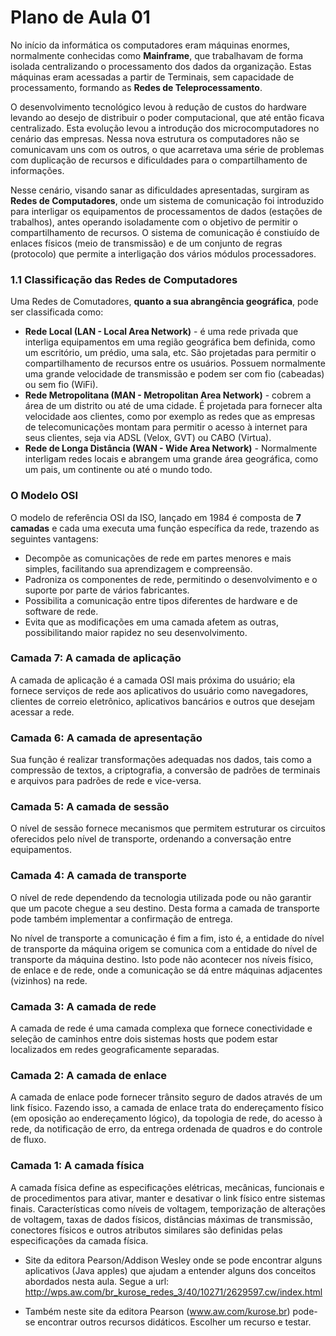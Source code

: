 # Plano de Aula 01

No início da informática os computadores eram máquinas enormes, normalmente conhecidas como **Mainframe**, que trabalhavam de forma isolada centralizando o processamento dos dados da organização. Estas máquinas eram acessadas a partir de Terminais, sem capacidade de processamento, formando as **Redes de Teleprocessamento**.

O desenvolvimento tecnológico levou à redução de custos do hardware levando ao desejo de distribuir o poder computacional, que até então ficava centralizado. Esta evolução levou a introdução dos microcomputadores no cenário das empresas. Nessa nova estrutura os computadores não se comunicavam uns com os outros, o que acarretava uma série de problemas com duplicação de recursos e dificuldades para o compartilhamento de informações.

Nesse cenário, visando sanar as dificuldades apresentadas, surgiram as **Redes de Computadores**, onde um sistema de comunicação foi introduzido para interligar os equipamentos de processamentos de dados (estações de trabalhos), antes operando isoladamente com o objetivo de permitir o compartilhamento de recursos. O sistema de comunicação é constiuído de enlaces físicos (meio de transmissão) e de um conjunto de regras (protocolo) que permite a interligação dos vários módulos processadores.

### 1.1 Classificação das Redes de Computadores

Uma Redes de Comutadores, **quanto a sua abrangência geográfica**, pode ser classificada como:

- **Rede Local (LAN - Local Area Network)** - é uma rede privada que interliga equipamentos em uma região geográfica bem definida, como um escritório, um prédio, uma sala, etc. São projetadas para permitir o compartilhamento de recursos entre os usuários. Possuem normalmente uma grande velocidade de transmissão e podem ser com fio (cabeadas) ou sem fio (WiFi).
- **Rede Metropolitana (MAN - Metropolitan Area Network)** - cobrem a área de um distrito ou até de uma cidade. É projetada para fornecer alta velocidade aos clientes, como por exemplo as redes que as empresas de telecomunicações montam para permitir o acesso à internet para seus clientes, seja via ADSL (Velox, GVT) ou CABO (Virtua).
- **Rede de Longa Distância (WAN - Wide Area Network)** - Normalmente interligam redes locais e abrangem uma grande área geográfica, como um pais, um continente ou até o mundo todo.

### O Modelo OSI

O modelo de referência OSI da ISO, lançado em 1984 é composta de **7 camadas** e cada uma executa uma função específica da rede, trazendo as seguintes vantagens:

- Decompõe as comunicações de rede em partes menores e mais simples, facilitando sua aprendizagem e compreensão.
- Padroniza os componentes de rede, permitindo o desenvolvimento e o suporte por parte de vários fabricantes.
- Possibilita a comunicação entre tipos diferentes de hardware e de software de rede.
- Evita que as modificações em uma camada afetem as outras, possibilitando maior rapidez no seu desenvolvimento.

### Camada 7: A camada de aplicação

A camada de aplicação é a camada OSI mais próxima do usuário; ela fornece serviços de rede aos aplicativos do usuário como navegadores, clientes de correio eletrônico, aplicativos bancários e outros que desejam acessar a rede.

### Camada 6: A camada de apresentação
Sua função é realizar transformações adequadas nos dados, tais como a compressão de textos, a criptografia, a conversão de padrões de terminais e arquivos para padrões de rede e vice-versa.

### Camada 5: A camada de sessão
O nível de sessão fornece mecanismos que permitem estruturar os circuitos oferecidos pelo nível de transporte, ordenando a conversação entre equipamentos.

### Camada 4: A camada de transporte
O nível de rede dependendo da tecnologia utilizada pode ou não garantir que um pacote chegue a seu destino. Desta forma a camada de transporte pode também implementar a confirmação de entrega.

No nível de transporte a comunicação é fim a fim, isto é, a entidade do nível de transporte da máquina origem se comunica com a entidade do nível de transporte da máquina destino. Isto pode não acontecer nos níveis físico, de enlace e de rede, onde a comunicação se dá entre máquinas adjacentes (vizinhos) na rede.

### Camada 3: A camada de rede
A camada de rede é uma camada complexa que fornece conectividade e seleção de caminhos entre dois sistemas hosts que podem estar localizados em redes geograficamente separadas.

### Camada 2: A camada de enlace
A camada de enlace pode fornecer trânsito seguro de dados através de um link físico. Fazendo isso, a camada de enlace trata do endereçamento físico (em oposição ao endereçamento lógico), da topologia de rede, do acesso à rede, da notificação de erro, da entrega ordenada de quadros e do controle de fluxo.

### Camada 1: A camada física
A camada física define as especificações elétricas, mecânicas, funcionais e de procedimentos para ativar, manter e desativar o link físico entre sistemas finais. Características como níveis de voltagem, temporização de alterações de voltagem, taxas de dados físicos, distâncias máximas de transmissão, conectores físicos e outros atributos similares são definidas pelas especificações da camada física.


- Site da editora Pearson/Addison Wesley onde se pode encontrar alguns aplicativos (Java apples) que ajudam a entender alguns dos conceitos abordados nesta aula. Segue a url: http://wps.aw.com/br_kurose_redes_3/40/10271/2629597.cw/index.html

- Também neste site da editora Pearson (www.aw.com/kurose.br) pode-se encontrar outros recursos didáticos. Escolher um recurso e testar.
